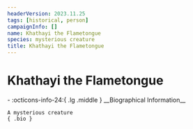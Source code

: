 ```yaml
---
headerVersion: 2023.11.25
tags: [historical, person]
campaignInfo: []
name: Khathayi the Flametongue
species: mysterious creature
title: Khathayi the Flametongue
---
```

# Khathayi the Flametongue
<div class="grid cards ext-narrow-margin ext-one-column" markdown>
- :octicons-info-24:{ .lg .middle } __Biographical Information__

    A mysterious creature  
    { .bio }

</div>


